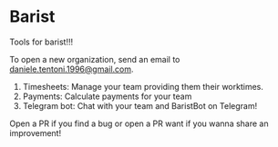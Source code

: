 # Barist
Tools for barist!!!

To open a new organization, send an email to daniele.tentoni.1996@gmail.com.

1. Timesheets: Manage your team providing them their worktimes.
2. Payments: Calculate payments for your team
3. Telegram bot: Chat with your team and BaristBot on Telegram!

Open a PR if you find a bug or open a PR want if you wanna share an improvement!
